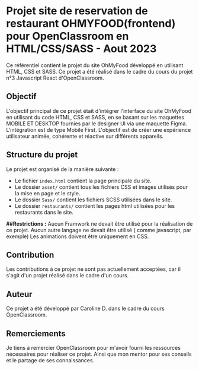 # Projet site de reservation de restaurant OHMYFOOD(frontend) pour OpenClassroom en HTML/CSS/SASS - Aout 2023

Ce référentiel contient le projet du site OhMyFood développé en utilisant HTML, CSS et SASS.
Ce projet a été réalisé dans le cadre du cours du projet n°3 Javascript React d'OpenClassroom.

## Objectif
L'objectif principal de ce projet était d'intégrer l'interface du site OhMyFood en utilisant du code HTML, CSS et SASS, en se basant sur les maquettes MOBILE ET DESKTOP fournies par le designer UI via une maquette Figma. 
L'intégration est de type Mobile First.
L'objectif est de créer une expérience utilisateur animée, cohérente et réactive sur différents appareils.

## Structure du projet
Le projet est organisé de la manière suivante :

- Le fichier `index.html` contient la page principale du site.
- Le dossier `asset/` contient tous les fichiers CSS et images utilisés pour la mise en page et le style.
- Le dossier `Sass/` contient les fichiers SCSS utilisées dans le site.
- Le dossier `restaurants/` contient les pages html utilisées pour les restaurants dans le site.

**##Restrictions :**
Aucun Framwork  ne devait être utilisé pour la réalisation de ce projet.
Aucun autre langage ne devait être utilisé ( comme javascript, par exemple)
Les animations doivent être uniquement en CSS.

## Contribution
Les contributions à ce projet ne sont pas actuellement acceptées, car il s'agit d'un projet réalisé dans le cadre d'un cours.

## Auteur
Ce projet a été développé par Caroline D. dans le cadre du cours OpenClassroom.

## Remerciements
Je tiens à remercier OpenClassroom pour m'avoir fourni les ressources nécessaires pour réaliser ce projet.
Ainsi que mon mentor pour ses conseils et le partage de ses connaissances. 


